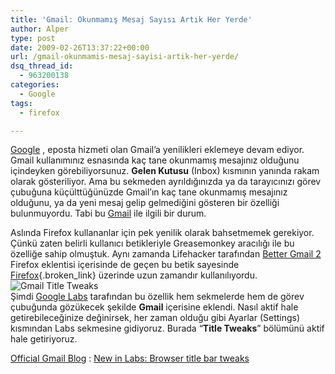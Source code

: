 ```yaml
---
title: 'Gmail: Okunmamış Mesaj Sayısı Artık Her Yerde'
author: Alper
type: post
date: 2009-02-26T13:37:22+00:00
url: /gmail-okunmamis-mesaj-sayisi-artik-her-yerde/
dsq_thread_id:
  - 963200138
categories:
  - Google
tags:
  - firefox

---
```

[Google][1] , eposta hizmeti olan Gmail&#8217;a yenilikleri eklemeye devam ediyor. Gmail kullanımınız esnasında kaç tane okunmamış mesajınız olduğunu içindeyken görebiliyorsunuz. **Gelen Kutusu** (Inbox) kısmının yanında rakam olarak gösteriliyor. Ama bu sekmeden ayrıldığınızda ya da tarayıcınızı görev çubuğuna küçülttüğünüzde Gmail&#8217;ın kaç tane okunmamış mesajınız olduğunu, ya da yeni mesaj gelip gelmediğini gösteren bir özelliği bulunmuyordu. Tabi bu [Gmail][2] ile ilgili bir durum. 

Aslında Firefox kullananlar için pek yenilik olarak bahsetmemek gerekiyor. Çünkü zaten belirli kullanıcı betikleriyle Greasemonkey aracılığı ile bu özelliğe sahip olmuştuk. Aynı zamanda Lifehacker tarafından [Better Gmail 2][3] Firefox eklentisi içerisinde de geçen bu betik sayesinde [Firefox][4]{.broken_link} üzerinde uzun zamandır kullanılıyordu.  
![Gmail Title Tweaks][5]  
Şimdi [Google Labs][6] tarafından bu özellik hem sekmelerde hem de görev çubuğunda gözükecek şekilde **Gmail** içerisine eklendi. Nasıl aktif hale getirebileceğinize değinirsek, her zaman olduğu gibi Ayarlar (Settings) kısmından Labs sekmesine gidiyoruz. Burada &#8220;**Title Tweaks**&#8221; bölümünü aktif hale getiriyoruz. 

[Official Gmail Blog][7] : [New in Labs: Browser title bar tweaks][8]

 [1]: https://www.murekkep.org/konu/web-uygulamalari-ve-internet/google
 [2]: https://gmail.com
 [3]: https://lifehacker.com/software/exclusive-lifehacker-download/better-gmail-2-firefox-extension-for-new-gmail-320618.php
 [4]: https://www.mozilla-europe.org/tr/firefox/
 [5]: https://4.bp.blogspot.com/_JE4qNpFW6Yk/SaSvCapMaaI/AAAAAAAAARM/y6AVUN59kuQ/s400/title_tweaks.jpg
 [6]: https://labs.google.com/
 [7]: https://gmailblog.blogspot.com/
 [8]: https://gmailblog.blogspot.com/2009/02/new-in-labs-browser-title-bar-tweaks.html